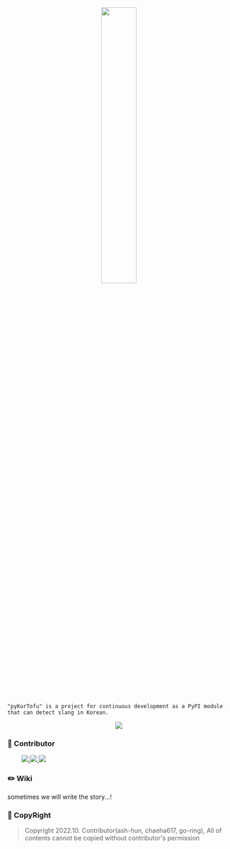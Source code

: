 <div align="center">
 <img width="40%" src="https://user-images.githubusercontent.com/32566767/193080409-97ba8839-ac15-4dd0-bfad-99d1498951cc.png"/>
</div>


    "pyKorTofu" is a project for continuous development as a PyPI module that can detect slang in Korean.

<div align="center">
  <img src="https://img.shields.io/badge/ Python v3.10.0-3776AB?style=flat&logo=Python&logoColor=ffffff">
<!--   <img src="https://img.shields.io/badge/ Tensorflow v2.5.0-FF6F00?style=flat&logo=tensorflow&logoColor=ffffff"> -->
</div>

### 🐸 Contributor

<div>
&nbsp;&nbsp;&nbsp;&nbsp;&nbsp;&nbsp;&nbsp;
 <a href="https://github.com/ash-hun" align="center">
       <img src=https://img.shields.io/badge/Ash_hun-000000?style=flat-square/>
 </a>
 <a href="https://github.com/chaeha617" align="center">
       <img src=https://img.shields.io/badge/chaeha617-e67c7c?style=flat-square/>
 </a>
 <a href="https://github.com/go-ring" align="center">
       <img src=https://img.shields.io/badge/LeeGaEun-7dd600?style=flat-square/>
 </a>
</div>

### ✏️ Wiki
sometimes we will write the story...!

### 📑 CopyRight
> Copyright 2022.10. Contributor(ash-hun, chaeha617, go-ring), All of contents cannot be copied without contributor's permission
